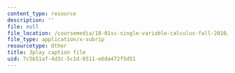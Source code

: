 ```yaml
---
content_type: resource
description: ''
file: null
file_location: /coursemedia/18-01sc-single-variable-calculus-fall-2010/7c5b51af4d3c5c1d8511e6da472f5d51_twzGBqPeW0M.vtt
file_type: application/x-subrip
resourcetype: Other
title: 3play caption file
uid: 7c5b51af-4d3c-5c1d-8511-e6da472f5d51
---
```


